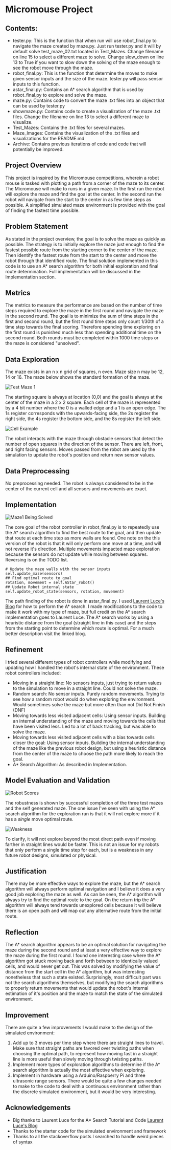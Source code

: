 # Micromouse Project

## Contents:
- tester.py: This is the function that when run will use robot_final.py to
navigate the maze created by maze.py. Just run tester.py and it will by default
solve test_maze_02.txt located in Test_Mazes. Change filename on line 15 to
select a different maze to solve. Change slow_down on line 13 to True if you
want to slow down the solving of the maze enough to see the robot move through
the maze.
- robot_final.py: This is the function that determine the moves to make given
sensor inputs and the size of the maze. tester.py will pass sensor inputs to
this function.
- astar_final.py: Contains an A* search algorithm that is used by robot_final.py
to explore and solve the maze.
- maze.py: Contains code to convert the maze .txt files into an object that can
be used by tester.py
- showmaze.py: Contains code to create a visualization of the maze .txt files.
Change the filename on line 13 to select a different maze to visualize.
- Test_Mazes: Contains the .txt files for several mazes.
- Maze_Images: Contains the visualization of the .txt files and visualizations
for the README.md
- Archive: Contains previous iterations of code and code that will potentially
be improved.

## Project Overview
This project is inspired by the Micromouse competitions, wherein  a robot
mouse is tasked with plotting a path from a corner of the maze to its center.
The Micromouse will make to runs in a given maze. In the first run the robot
will explore the maze and find the goal at the center. In the second run the
robot will navigate from the start to the center in as few time steps as
possible. A simplified simulated maze environment is provided with the goal of
finding the fastest time possible.

## Problem Statement
As stated in the project overview, the goal is to solve the maze as quickly
as possible. The strategy is to initially explore the maze just enough to find
the fastest possible route from the starting corner to the center of the maze.
Then identify the fastest route from the start to the center and move the robot
through that identified route. The final solution implemented in this code is to
use an A* search algorithm for both initial exploration and final route
determination. Full implementation will be discussed in the Implementation
section.

## Metrics
The metrics to measure the performance are based on the number of time steps
required to explore the maze in the first round and navigate the maze in the
second round. The goal is to minimize the sum of time steps in the first and
second round, but the first round time steps only count 1/30th of a time step
towards the final scoring. Therefore spending time exploring on the first round
is punished much less than spending additional time on the second round. Both
rounds must be completed within 1000 time steps or the maze is considered
"unsolved".

## Data Exploration
The maze exists in an n x n grid of squares, n even. Maze size n may be 12, 14
or 16. The maze below shows the standard formation of the maze.

![Test Maze 1](/Maze_Images/Maze_combined.png?raw=true "Test Maze 1")

The starting square is always at location (0,0) and the goal is always at the
center of the maze in a 2 x 2 square. Each cell of the maze is represented by a
4 bit number where the 0 is a walled edge and a 1 is an open edge. The 1s
register corresponds with the upwards-facing side, the 2s register the right
side, the 4s register the bottom side, and the 8s register the left side.

![Cell Example](/Maze_Images/Cell_example.png?raw=true "Cell Example")

The robot interacts with the maze through obstacle sensors that detect the
number of open squares in the direction of the sensor. There are left, front,
and right facing sensors. Moves passed from the robot are used by the simulation
to update the robot's position and return new sensor values.

## Data Preprocessing
No preprocessing needed. The robot is always considered to be in the center of
the current cell and all sensors and movements are exact.

## Implementation
![Maze1 Being Solved](/Maze_Images/Test_Maze_1_run.gif?raw=true "Maze1 Solve")

The core goal of the robot controller in robot_final.py is to repeatedly use the
A* search algorithm to find the best route to the goal, and then update that
route at each time step as more walls are found. One note on the this version of
the robot is that it will only perform one move at a time, and will not reverse
it's direction. Multiple movements impacted maze exploration because the sensors
do not update while moving between squares. Reversing is on the TODO list.

    # Update the maze walls with the sensor inputs
    self.update_maze(sensors)
    ## Find optimal route to goal
    rotation, movement = self.AStar_robot()
    ## Update Robot internal state
    self.update_robot_state(sensors, rotation, movement)

The path finding of the robot is done in astar_final.py. I used [Laurent Luce's Blog](https://www.laurentluce.com/posts/solving-mazes-using-python-simple-recursivity-and-a-search/)
for how to perform the A* search. I made modifications to the code to make it
work with my type of maze, but full credit on the A* search implementation goes
to Laurent Luce. The A* search works by using a heuristic distance from the goal
(straight line in this case) and the steps from the starting point to
determine which route is optimal. For a much better description visit the linked
blog.

## Refinement
I tried several different types of robot controllers while modifying and
updating how I handled the robot's internal state of the environment.
These robot controllers included:
- Moving in a straight line: No sensors inputs, just trying to return values to
the simulation to move in a straight line. Could not solve the maze.
- Random search: No sensor inputs. Purely random movements. Trying to see how a
random robot would do when exploring the environment. Would sometimes solve the
maze but more often than not Did Not Finish (DNF)
- Moving towards less visited adjacent cells: Using sensor inputs. Building an
internal understanding of the maze and moving towards the cells that have been
visited less. Led to a lot of back tracking, but was able to solve the maze.
- Moving towards less visited adjacent cells with a bias towards cells closer
the goal: Using sensor inputs. Building the internal understanding of the maze
like the previous robot design, but using a heuristic distance from the center
of the maze to choose the path more likely to reach the goal.
- A* Search Algorithm: As described in Implementation.

## Model Evaluation and Validation
![Robot Scores](/Maze_Images/Scores.PNG?raw=true "Robot Scores")

The robustness is shown by successful completion of the three test mazes and the
self generated maze. The one issue I've seen with using the A* search algorithm
for the exploration run is that it will not explore more if it has a *single*
move optimal route.

![Weakness](/Maze_Images/Weakness_of_Astar_Exploration.PNG?raw=true "A* Search Weakness")

To clarify, it will not explore beyond the most direct path
even if moving farther in straight lines would be faster. This is not an issue
for my robots that only perform a single time step for each, but is a weakness
in any future robot designs, simulated or physical.

## Justification
There may be more effective ways to explore the maze, but the A* search
algorithm will always perform optimal navigation and I believe it does a very
good job exploring the maze as well.
As can be seen, the A* algorithm will always try to find the optimal route to
the goal. On the return trip the A* algorithm will always tend towards
unexplored cells because it will believe there is an open path and will map out
any alternative route from the initial route.

## Reflection
The A* search algorithm appears to be an optimal solution for navigating the
maze during the second round and at least a very effective way to explore the
maze during the first round. I found one interesting case where the A* algorithm
got stuck moving back and forth between to identically valued cells, and would
never get out. This was solved by modifying the value of distance from the start
cell in the A* algorithm, but was interesting nonetheless that such a state
existed. Surprisingly, most difficult part was not the search algorithms
themselves, but modifying the search algorithms to properly return movements
that would update the robot's internal estimation of it's position and the maze
to match the state of the simulated environment.

## Improvement
There are quite a few improvements I would make to the design of the simulated
environment:
1) Add up to 3 moves per time step where there are straight lines to travel.
Make sure that straight paths are favored over twisting paths when choosing
the optimal path, to represent how moving fast in a straight line is more useful
than slowly moving through twisting paths.
2) Implement more types of exploration algorithms to determine if the A* search
algorithm is actually the most effective when exploring.
3) Implement in hardware using a Arduino/Raspberry Pi and three ultrasonic range
sensors. There would be quite a few changes needed to make to the code to deal
with a continuous environment rather than the discrete simulated environment,
but it would be very interesting.

## Acknowledgements
- Big thanks to Laurent Luce for the A* Search Tutorial and Code
[Laurent Luce's Blog](https://www.laurentluce.com/posts/solving-mazes-using-python-simple-recursivity-and-a-search/)
- Thanks to the starter code for the simulated environment and framework
- Thanks to all the stackoverflow posts I searched to handle weird pieces of
syntax
